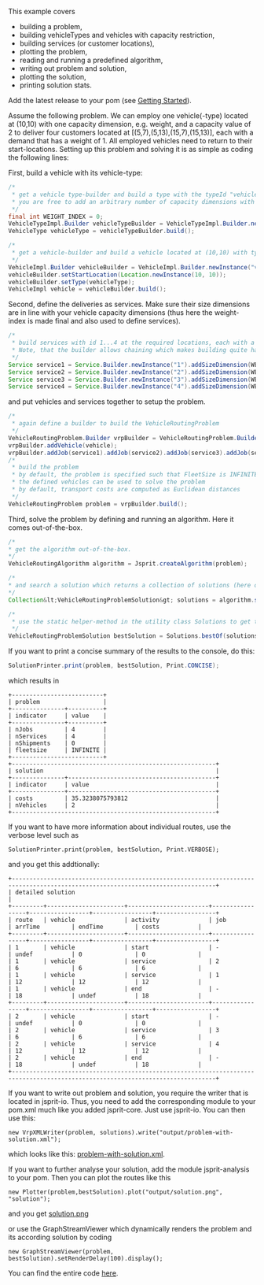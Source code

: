 This example covers
- building a problem,
- building vehicleTypes and vehicles with capacity restriction,
- building services (or customer locations),
- plotting the problem,
- reading and running a predefined algorithm,
- writing out problem and solution,
- plotting the solution,
- printing solution stats.

Add the latest release to your pom (see [Getting Started](Getting-Started.md)).

Assume the following problem. We can employ one vehicle(-type) located at (10,10) with one capacity dimension, e.g. weight, and a capacity value of 2 to deliver four customers located at [(5,7),(5,13),(15,7),(15,13)], each with a demand that has a weight of 1. All employed vehicles need to return to their start-locations. Setting up this problem and solving it is as simple as coding the following lines:

First, build a vehicle with its vehicle-type:

```java
/*
 * get a vehicle type-builder and build a type with the typeId "vehicleType" and a capacity of 2
 * you are free to add an arbitrary number of capacity dimensions with .addCapacityDimension(dimensionIndex,dimensionValue)
 */
final int WEIGHT_INDEX = 0;
VehicleTypeImpl.Builder vehicleTypeBuilder = VehicleTypeImpl.Builder.newInstance("vehicleType").addCapacityDimension(WEIGHT_INDEX,2);
VehicleType vehicleType = vehicleTypeBuilder.build();

/*
 * get a vehicle-builder and build a vehicle located at (10,10) with type "vehicleType"
 */
VehicleImpl.Builder vehicleBuilder = VehicleImpl.Builder.newInstance("vehicle");
vehicleBuilder.setStartLocation(Location.newInstance(10, 10));
vehicleBuilder.setType(vehicleType);
VehicleImpl vehicle = vehicleBuilder.build();
```

Second, define the deliveries as services. Make sure their size dimensions are in line with your vehicle capacity dimensions (thus here the weight-index is made final and also used to define services).
```java
/*
 * build services with id 1...4 at the required locations, each with a capacity-demand of 1.
 * Note, that the builder allows chaining which makes building quite handy
 */
Service service1 = Service.Builder.newInstance("1").addSizeDimension(WEIGHT_INDEX,1).setLocation(Location.newInstance(5, 7)).build();
Service service2 = Service.Builder.newInstance("2").addSizeDimension(WEIGHT_INDEX,1).setLocation(Location.newInstance(5, 13)).build();
Service service3 = Service.Builder.newInstance("3").addSizeDimension(WEIGHT_INDEX,1).setLocation(Location.newInstance(15, 7)).build();
Service service4 = Service.Builder.newInstance("4").addSizeDimension(WEIGHT_INDEX,1).setLocation(Location.newInstance(15, 13)).build();
```

and put vehicles and services together to setup the problem.
```java
/*
 * again define a builder to build the VehicleRoutingProblem
 */
VehicleRoutingProblem.Builder vrpBuilder = VehicleRoutingProblem.Builder.newInstance();
vrpBuilder.addVehicle(vehicle);
vrpBuilder.addJob(service1).addJob(service2).addJob(service3).addJob(service4);
/*
 * build the problem
 * by default, the problem is specified such that FleetSize is INFINITE, i.e. an infinite number of
 * the defined vehicles can be used to solve the problem
 * by default, transport costs are computed as Euclidean distances
 */
VehicleRoutingProblem problem = vrpBuilder.build();
```

Third, solve the problem by defining and running an algorithm. Here it comes out-of-the-box.
```java
/*
* get the algorithm out-of-the-box.
*/
VehicleRoutingAlgorithm algorithm = Jsprit.createAlgorithm(problem);

/*
* and search a solution which returns a collection of solutions (here only one solution is constructed)
*/
Collection&lt;VehicleRoutingProblemSolution&gt; solutions = algorithm.searchSolutions();

/*
 * use the static helper-method in the utility class Solutions to get the best solution (in terms of least costs)
 */
VehicleRoutingProblemSolution bestSolution = Solutions.bestOf(solutions);
```

If you want to print a concise summary of the results to the console, do this:

```java
SolutionPrinter.print(problem, bestSolution, Print.CONCISE);
```

which results in
```
+--------------------------+
| problem                  |
+---------------+----------+
| indicator     | value    |
+---------------+----------+
| nJobs         | 4        |
| nServices     | 4        |
| nShipments    | 0        |
| fleetsize     | INFINITE |
+--------------------------+
+----------------------------------------------------------+
| solution                                                 |
+---------------+------------------------------------------+
| indicator     | value                                    |
+---------------+------------------------------------------+
| costs         | 35.3238075793812                         |
| nVehicles     | 2                                        |
+----------------------------------------------------------+
```

If you want to have more information about individual routes, use the verbose level such as

```
SolutionPrinter.print(problem, bestSolution, Print.VERBOSE);
```

and you get this addtionally:
```
+--------------------------------------------------------------------------------------------------------------------------------+
| detailed solution                                                                                                              |
+---------+----------------------+-----------------------+-----------------+-----------------+-----------------+-----------------+
| route   | vehicle              | activity              | job             | arrTime         | endTime         | costs           |
+---------+----------------------+-----------------------+-----------------+-----------------+-----------------+-----------------+
| 1       | vehicle              | start                 | -               | undef           | 0               | 0               |
| 1       | vehicle              | service               | 2               | 6               | 6               | 6               |
| 1       | vehicle              | service               | 1               | 12              | 12              | 12              |
| 1       | vehicle              | end                   | -               | 18              | undef           | 18              |
+---------+----------------------+-----------------------+-----------------+-----------------+-----------------+-----------------+
| 2       | vehicle              | start                 | -               | undef           | 0               | 0               |
| 2       | vehicle              | service               | 3               | 6               | 6               | 6               |
| 2       | vehicle              | service               | 4               | 12              | 12              | 12              |
| 2       | vehicle              | end                   | -               | 18              | undef           | 18              |
+--------------------------------------------------------------------------------------------------------------------------------+
```

If you want to write out problem and solution, you require the writer that is located in jsprit-io. Thus, you need to add the
corresponding module to your pom.xml much like you added jsprit-core. Just use jsprit-io. You can then use this:

```
new VrpXMLWriter(problem, solutions).write("output/problem-with-solution.xml");
```

which looks like this: [problem-with-solution.xml](https://github.com/jsprit/misc-rep/raw/master/wiki-images/problem-with-solution.xml).

If you want to further analyse your solution, add the module jsprit-analysis to your pom. Then you can plot the routes like this

```
new Plotter(problem,bestSolution).plot("output/solution.png", "solution");
```

and you get [solution.png](https://github.com/jsprit/misc-rep/blob/master/wiki-images/solution.png)

or use the GraphStreamViewer which dynamically renders the problem and its according solution by coding

```
new GraphStreamViewer(problem, bestSolution).setRenderDelay(100).display();
```

You can find the entire code [here](https://github.com/graphhopper/jsprit/blob/master/jsprit-examples/src/main/java/com/graphhopper/jsprit/examples/SimpleExample.java).

